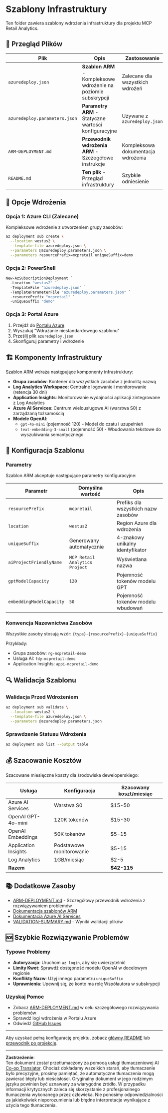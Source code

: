 <!--
CO_OP_TRANSLATOR_METADATA:
{
  "original_hash": "09c7975912db719927ad32946b55e621",
  "translation_date": "2025-09-30T13:26:18+00:00",
  "source_file": "azd/infra/README.md",
  "language_code": "pl"
}
-->
# Szablony Infrastruktury

Ten folder zawiera szablony wdrożenia infrastruktury dla projektu MCP Retail Analytics.

## 📁 Przegląd Plików

| Plik | Opis | Zastosowanie |
|------|------|--------------|
| `azuredeploy.json` | **Szablon ARM** - Kompleksowe wdrożenie na poziomie subskrypcji | Zalecane dla wszystkich wdrożeń |
| `azuredeploy.parameters.json` | **Parametry ARM** - Statyczne wartości konfiguracyjne | Używane z `azuredeploy.json` |
| `ARM-DEPLOYMENT.md` | **Przewodnik wdrożenia ARM** - Szczegółowe instrukcje | Kompleksowa dokumentacja wdrożenia |
| `README.md` | **Ten plik** - Przegląd infrastruktury | Szybkie odniesienie |

## 🚀 Opcje Wdrożenia

### Opcja 1: Azure CLI (Zalecane)
Kompleksowe wdrożenie z utworzeniem grupy zasobów:
```bash
az deployment sub create \
  --location westus2 \
  --template-file azuredeploy.json \
  --parameters @azuredeploy.parameters.json \
  --parameters resourcePrefix=mcpretail uniqueSuffix=demo
```

### Opcja 2: PowerShell
```powershell
New-AzSubscriptionDeployment `
  -Location "westus2" `
  -TemplateFile "azuredeploy.json" `
  -TemplateParameterFile "azuredeploy.parameters.json" `
  -resourcePrefix "mcpretail" `
  -uniqueSuffix "demo"
```

### Opcja 3: Portal Azure
1. Przejdź do [Portalu Azure](https://portal.azure.com)
2. Wyszukaj "Wdrażanie niestandardowego szablonu"
3. Prześlij plik `azuredeploy.json`
4. Skonfiguruj parametry i wdrożenie

## 🏗️ Komponenty Infrastruktury

Szablon ARM wdraża następujące komponenty infrastruktury:

- **Grupa zasobów**: Kontener dla wszystkich zasobów z jednolitą nazwą
- **Log Analytics Workspace**: Centralne logowanie i monitorowanie (retencja 30 dni)
- **Application Insights**: Monitorowanie wydajności aplikacji zintegrowane z Log Analytics
- **Azure AI Services**: Centrum wielousługowe AI (warstwa S0) z zarządzaną tożsamością
- **Modele OpenAI**:
  - `gpt-4o-mini` (pojemność 120) - Model do czatu i uzupełnień
  - `text-embedding-3-small` (pojemność 50) - Wbudowania tekstowe do wyszukiwania semantycznego

## 🔧 Konfiguracja Szablonu

### Parametry
Szablon ARM akceptuje następujące parametry konfiguracyjne:

| Parametr | Domyślna wartość | Opis |
|----------|------------------|------|
| `resourcePrefix` | `mcpretail` | Prefiks dla wszystkich nazw zasobów |
| `location` | `westus2` | Region Azure dla wdrożenia |
| `uniqueSuffix` | Generowany automatycznie | 4-znakowy unikalny identyfikator |
| `aiProjectFriendlyName` | `MCP Retail Analytics Project` | Wyświetlana nazwa |
| `gptModelCapacity` | `120` | Pojemność tokenów modelu GPT |
| `embeddingModelCapacity` | `50` | Pojemność tokenów modelu wbudowań |

### Konwencja Nazewnictwa Zasobów
Wszystkie zasoby stosują wzór: `{type}-{resourcePrefix}-{uniqueSuffix}`

Przykłady:
- Grupa zasobów: `rg-mcpretail-demo`
- Usługa AI: `fdy-mcpretail-demo`
- Application Insights: `appi-mcpretail-demo`

## 🔍 Walidacja Szablonu

### Walidacja Przed Wdrożeniem
```bash
az deployment sub validate \
  --location westus2 \
  --template-file azuredeploy.json \
  --parameters @azuredeploy.parameters.json
```

### Sprawdzenie Statusu Wdrożenia
```bash
az deployment sub list --output table
```

## 💰 Szacowanie Kosztów

Szacowane miesięczne koszty dla środowiska deweloperskiego:

| Usługa | Konfiguracja | Szacowany koszt/miesiąc |
|--------|--------------|-------------------------|
| Azure AI Services | Warstwa S0 | $15-50 |
| OpenAI GPT-4o-mini | 120K tokenów | $15-30 |
| OpenAI Embeddings | 50K tokenów | $5-15 |
| Application Insights | Podstawowe monitorowanie | $5-15 |
| Log Analytics | 1GB/miesiąc | $2-5 |
| **Razem** | | **$42-115** |

## 📚 Dodatkowe Zasoby

- [ARM-DEPLOYMENT.md](./ARM-DEPLOYMENT.md) - Szczegółowy przewodnik wdrożenia z rozwiązywaniem problemów
- [Dokumentacja szablonów ARM](https://docs.microsoft.com/en-us/azure/azure-resource-manager/templates/)
- [Dokumentacja Azure AI Services](https://docs.microsoft.com/en-us/azure/cognitive-services/)
- [VALIDATION-SUMMARY.md](./VALIDATION-SUMMARY.md) - Wyniki walidacji plików

## 🆘 Szybkie Rozwiązywanie Problemów

### Typowe Problemy
- **Autoryzacja**: Uruchom `az login`, aby się uwierzytelnić
- **Limity Kwot**: Sprawdź dostępność modelu OpenAI w docelowym regionie
- **Konflikty Nazw**: Użyj innego parametru `uniqueSuffix`
- **Uprawnienia**: Upewnij się, że konto ma rolę Współautora w subskrypcji

### Uzyskaj Pomoc
- Zobacz [ARM-DEPLOYMENT.md](./ARM-DEPLOYMENT.md) w celu szczegółowego rozwiązywania problemów
- Sprawdź logi wdrożenia w Portalu Azure
- Odwiedź [GitHub Issues](https://github.com/microsoft/MCP-Server-and-PostgreSQL-Sample-Retail/issues)

---

Aby uzyskać pełną konfigurację projektu, zobacz [główny README](../../README.md) lub [przewodnik po projekcie](../../walkthrough/README.md).

---

**Zastrzeżenie**:  
Ten dokument został przetłumaczony za pomocą usługi tłumaczeniowej AI [Co-op Translator](https://github.com/Azure/co-op-translator). Chociaż dokładamy wszelkich starań, aby tłumaczenie było precyzyjne, prosimy pamiętać, że automatyczne tłumaczenia mogą zawierać błędy lub nieścisłości. Oryginalny dokument w jego rodzimym języku powinien być uznawany za wiarygodne źródło. W przypadku informacji krytycznych zaleca się skorzystanie z profesjonalnego tłumaczenia wykonanego przez człowieka. Nie ponosimy odpowiedzialności za jakiekolwiek nieporozumienia lub błędne interpretacje wynikające z użycia tego tłumaczenia.